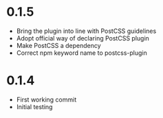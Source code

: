 # 0.1.5

- Bring the plugin into line with PostCSS guidelines
- Adopt official way of declaring PostCSS plugin
- Make PostCSS a dependency
- Correct npm keyword name to postcss-plugin

# 0.1.4

- First working commit
- Initial testing
